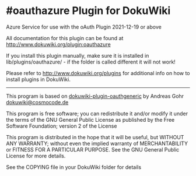 #oauthazure Plugin for DokuWiki
===

Azure Service for use with the oAuth Plugin 2021-12-19 or above

All documentation for this plugin can be found at
<http://www.dokuwiki.org/plugin:oauthazure>

If you install this plugin manually, make sure it is installed in
lib/plugins/oauthazure/ - if the folder is called different it
will not work!

Please refer to <http://www.dokuwiki.org/plugins> for additional info
on how to install plugins in DokuWiki.

----
This program is based on [dokuwiki-plugin-oauthgeneric](https://github.com/cosmocode/dokuwiki-plugin-oauthgeneric)
by Andreas Gohr <dokuwiki@cosmocode.de>

This program is free software; you can redistribute it and/or modify
it under the terms of the GNU General Public License as published by
the Free Software Foundation; version 2 of the License

This program is distributed in the hope that it will be useful,
but WITHOUT ANY WARRANTY; without even the implied warranty of
MERCHANTABILITY or FITNESS FOR A PARTICULAR PURPOSE.  See the
GNU General Public License for more details.

See the COPYING file in your DokuWiki folder for details
